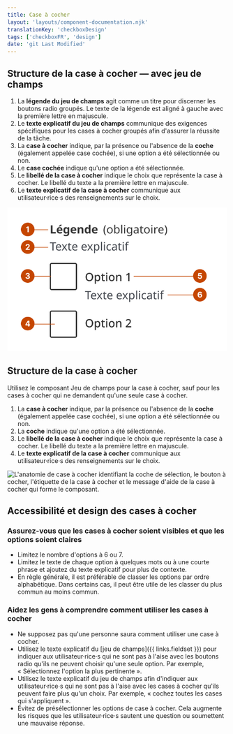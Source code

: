 ```yaml
---
title: Case à cocher
layout: 'layouts/component-documentation.njk'
translationKey: 'checkboxDesign'
tags: ['checkboxFR', 'design']
date: 'git Last Modified'
---
```


## Structure de la case à cocher — avec jeu de champs

<ol class="anatomy-list">
  <li>La <strong>légende du jeu de champs</strong> agit comme un titre pour discerner les boutons radio groupés. Le texte de la légende est aligné à gauche avec la première lettre en majuscule.</li>
  <li>Le <strong>texte explicatif du jeu de champs</strong> communique des exigences spécifiques pour les cases à cocher groupés afin d'assurer la réussite de la tâche.</li>
  <li>La <strong>case à cocher</strong> indique, par la présence ou l'absence de la <strong>coche</strong> (également appelée case cochée), si une option a été sélectionnée ou non.</li>
  <li>Le <strong>case cochée</strong> indique qu'une option a été sélectionnée.</li>
  <li>Le <strong>libellé de la case à cocher</strong> indique le choix que représente la case à cocher. Le libellé du texte a la première lettre en majuscule.</li>
  <li>Le <strong>texte explicatif de la case à cocher</strong> communique aux utilisateur·rice·s des renseignements sur le choix.</li>
</ol>

<img class="b-sm b-default p-300" src="/images/fr/components/anatomy/gcds-checkbox-anatomy-multiple.svg" alt="L'anatomie de case à cocher identifiant la légende du jeu de champ et son message d'aide, la coche de sélection, le bouton à cocher, l'étiquette de la case à cocher et le message d'aide de la case à cocher qui forme le composant." />

## Structure de la case à cocher

Utilisez le composant Jeu de champs pour la case à cocher, sauf pour les cases à cocher qui ne demandent qu'une seule case à cocher.

<ol class="anatomy-list">
  <li>La <strong>case à cocher</strong> indique, par la présence ou l'absence de la <strong>coche</strong> (également appelée case cochée), si une option a été sélectionnée ou non.</li>
  <li>La <strong>coche</strong> indique qu'une option a été sélectionnée.</li>
  <li>Le <strong>libellé de la case à cocher</strong> indique le choix que représente la case à cocher. Le libellé du texte a la première lettre en majuscule.</li>
  <li>Le <strong>texte explicatif de la case à cocher</strong> communique aux utilisateur·rice·s des renseignements sur le choix.</li>
</ol>

<img class="b-sm b-default p-300" src="/images/fr/components/anatomy/gcds-checkbox-anatomy-single.svg" alt="L'anatomie de case à cocher identifiant la coche de sélection, le bouton à cocher, l'étiquette de la case à cocher et le message d'aide de la case à cocher qui forme le composant." />

## Accessibilité et design des cases à cocher

### Assurez-vous que les cases à cocher soient visibles et que les options soient claires

- Limitez le nombre d'options à 6 ou 7.
- Limitez le texte de chaque option à quelques mots ou à une courte phrase et ajoutez du texte explicatif pour plus de contexte.
- En règle générale, il est préférable de classer les options par ordre alphabétique. Dans certains cas, il peut être utile de les classer du plus commun au moins commun.

### Aidez les gens à comprendre comment utiliser les cases à cocher

- Ne supposez pas qu'une personne saura comment utiliser une case à cocher.
- Utilisez le texte explicatif du [jeu de champs]({{ links.fieldset }}) pour indiquer aux utilisateur·rice·s qui ne sont pas à l'aise avec les boutons radio qu'ils ne peuvent choisir qu'une seule option. Par exemple, « Sélectionnez l'option la plus pertinente ».
- Utilisez le texte explicatif du jeu de champs afin d'indiquer aux utilisateur·rice·s qui ne sont pas à l'aise avec les cases à cocher qu'ils peuvent faire plus qu'un choix. Par exemple, « cochez toutes les cases qui s'appliquent ».
- Évitez de présélectionner les options de case à cocher. Cela augmente les risques que les utilisateur·rice·s sautent une question ou soumettent une mauvaise réponse.
